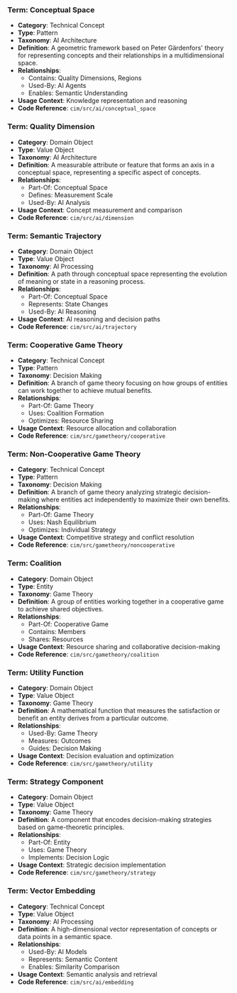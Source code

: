 ### Term: Conceptual Space
- **Category**: Technical Concept
- **Type**: Pattern
- **Taxonomy**: AI Architecture
- **Definition**: A geometric framework based on Peter Gärdenfors' theory for representing concepts and their relationships in a multidimensional space.
- **Relationships**:
  * Contains: Quality Dimensions, Regions
  * Used-By: AI Agents
  * Enables: Semantic Understanding
- **Usage Context**: Knowledge representation and reasoning
- **Code Reference**: `cim/src/ai/conceptual_space`

### Term: Quality Dimension
- **Category**: Domain Object
- **Type**: Value Object
- **Taxonomy**: AI Architecture
- **Definition**: A measurable attribute or feature that forms an axis in a conceptual space, representing a specific aspect of concepts.
- **Relationships**:
  * Part-Of: Conceptual Space
  * Defines: Measurement Scale
  * Used-By: AI Analysis
- **Usage Context**: Concept measurement and comparison
- **Code Reference**: `cim/src/ai/dimension`

### Term: Semantic Trajectory
- **Category**: Domain Object
- **Type**: Value Object
- **Taxonomy**: AI Processing
- **Definition**: A path through conceptual space representing the evolution of meaning or state in a reasoning process.
- **Relationships**:
  * Part-Of: Conceptual Space
  * Represents: State Changes
  * Used-By: AI Reasoning
- **Usage Context**: AI reasoning and decision paths
- **Code Reference**: `cim/src/ai/trajectory`

### Term: Cooperative Game Theory
- **Category**: Technical Concept
- **Type**: Pattern
- **Taxonomy**: Decision Making
- **Definition**: A branch of game theory focusing on how groups of entities can work together to achieve mutual benefits.
- **Relationships**:
  * Part-Of: Game Theory
  * Uses: Coalition Formation
  * Optimizes: Resource Sharing
- **Usage Context**: Resource allocation and collaboration
- **Code Reference**: `cim/src/gametheory/cooperative`

### Term: Non-Cooperative Game Theory
- **Category**: Technical Concept
- **Type**: Pattern
- **Taxonomy**: Decision Making
- **Definition**: A branch of game theory analyzing strategic decision-making where entities act independently to maximize their own benefits.
- **Relationships**:
  * Part-Of: Game Theory
  * Uses: Nash Equilibrium
  * Optimizes: Individual Strategy
- **Usage Context**: Competitive strategy and conflict resolution
- **Code Reference**: `cim/src/gametheory/noncooperative`

### Term: Coalition
- **Category**: Domain Object
- **Type**: Entity
- **Taxonomy**: Game Theory
- **Definition**: A group of entities working together in a cooperative game to achieve shared objectives.
- **Relationships**:
  * Part-Of: Cooperative Game
  * Contains: Members
  * Shares: Resources
- **Usage Context**: Resource sharing and collaborative decision-making
- **Code Reference**: `cim/src/gametheory/coalition`

### Term: Utility Function
- **Category**: Domain Object
- **Type**: Value Object
- **Taxonomy**: Game Theory
- **Definition**: A mathematical function that measures the satisfaction or benefit an entity derives from a particular outcome.
- **Relationships**:
  * Used-By: Game Theory
  * Measures: Outcomes
  * Guides: Decision Making
- **Usage Context**: Decision evaluation and optimization
- **Code Reference**: `cim/src/gametheory/utility`

### Term: Strategy Component
- **Category**: Domain Object
- **Type**: Value Object
- **Taxonomy**: Game Theory
- **Definition**: A component that encodes decision-making strategies based on game-theoretic principles.
- **Relationships**:
  * Part-Of: Entity
  * Uses: Game Theory
  * Implements: Decision Logic
- **Usage Context**: Strategic decision implementation
- **Code Reference**: `cim/src/gametheory/strategy`

### Term: Vector Embedding
- **Category**: Technical Concept
- **Type**: Value Object
- **Taxonomy**: AI Processing
- **Definition**: A high-dimensional vector representation of concepts or data points in a semantic space.
- **Relationships**:
  * Used-By: AI Models
  * Represents: Semantic Content
  * Enables: Similarity Comparison
- **Usage Context**: Semantic analysis and retrieval
- **Code Reference**: `cim/src/ai/embedding` 